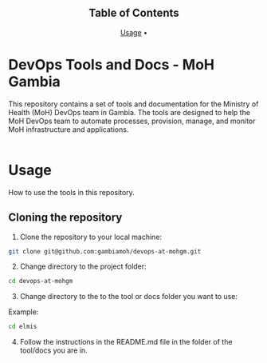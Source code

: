 <h2 align="center" >
  Table of Contents 
</h2>
<p align="center">
  <a href="#Usage">Usage</a> •

  </p>
  
# DevOps Tools and Docs - MoH Gambia
This repository contains a set of tools and documentation for the Ministry of Health (MoH) DevOps team in Gambia. The tools are designed to help the MoH DevOps team to automate processes, provision, manage, and monitor MoH infrastructure and applications.
<br>
<br>

# Usage

How to use the tools in this repository.

## Cloning the repository

1. Clone the repository to your local machine:

```bash
git clone git@github.com:gambiamoh/devops-at-mohgm.git
```

2. Change directory to the project folder:

```bash
cd devops-at-mohgm
```

3. Change directory to the to the tool or docs folder you want to use:

Example:

```bash
cd elmis
```

4. Follow the instructions in the README.md file in the folder of the tool/docs you are in.
